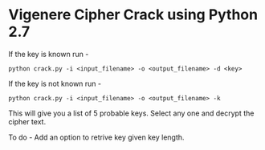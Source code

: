 # Vigenere Cipher Crack using Python 2.7

If the key is known run -

```
python crack.py -i <input_filename> -o <output_filename> -d <key>
```


If the key is not known run -

```
python crack.py -i <input_filename> -o <output_filename> -k
```
This will give you a list of 5 probable keys. Select any one and decrypt the cipher text.

To do - Add an option to retrive key given key length.
